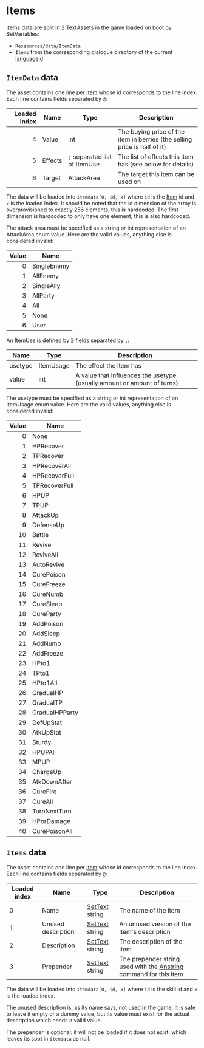 # Items

[Items](../Enums%20and%20IDs/Items.md) data are split in 2 TextAssets in the game loaded on boot by SetVariables: 

* `Ressources/data/ItemData`
* `Items` from the corresponding dialogue directory of the current [languageid](../SetText/languageid.md)

## `ItemData` data

The asset contains one line per [Item](../Enums%20and%20IDs/Items.md) whose id corresponds to the line index. Each line contains fields separated by `@`:

|Loaded index|Name|Type|Description|
|-----:|-------|-------|-------|
|4|Value|int|The buying price of the item in berries (the selling price is half of it)|
|5|Effects|`;` separated list of ItemUse|The list of effects this item has (see below for details)|
|6|Target|AttackArea|The target this item can be used on|

The data will be loaded into `itemdata[0, id, x]` where `id` is the [Item](../Enums%20and%20IDs/Items.md) id and `x` is the loaded index. It should be noted that the id dimension of the array is overprovisioned to exactly 256 elements, this is hardcoded. The first dimension is hardcoded to only have one element, this is also hardcoded.

The attack area must be specified as a string or int representation of an AttackArea enum value. Here are the valid values, anything else is considered invalid:

|Value|Name|
|-----:|----|
|0|SingleEnemy|
|1|AllEnemy|
|2|SingleAlly|
|3|AllParty|
|4|All|
|5|None|
|6|User|

An ItemUse is defined by 2 fields separated by `,`:

|Name|Type|Description|
|----|----|-----------|
|usetype|ItemUsage|The effect the item has|
|value|int|A value that influences the usetype (usually amount or amount of turns)|

The usetype must be specified as a string or int representation of an ItemUsage enum value. Here are the valid values, anything else is considered invalid:

|Value|Name|
|-----:|----|
|0|None|
|1|HPRecover|
|2|TPRecover|
|3|HPRecoverAll|
|4|HPRecoverFull|
|5|TPRecoverFull|
|6|HPUP|
|7|TPUP|
|8|AttackUp|
|9|DefenseUp|
|10|Battle|
|11|Revive|
|12|ReviveAll|
|13|AutoRevive|
|14|CurePoison|
|15|CureFreeze|
|16|CureNumb|
|17|CureSleep|
|18|CureParty|
|19|AddPoison|
|20|AddSleep|
|21|AddNumb|
|22|AddFreeze|
|23|HPto1|
|24|TPto1|
|25|HPto1All|
|26|GradualHP|
|27|GradualTP|
|28|GradualHPParty|
|29|DefUpStat|
|30|AtkUpStat|
|31|Sturdy|
|32|HPUPAll|
|33|MPUP|
|34|ChargeUp|
|35|AtkDownAfter|
|36|CureFire|
|37|CureAll|
|38|TurnNextTurn|
|39|HPorDamage|
|40|CurePoisonAll|

## `Items` data

The asset contains one line per [Item](../Enums%20and%20IDs/Items.md) whose id corresponds to the line index. Each line contains fields separated by `@`:

|Loaded index|Name|Type|Description|
|------------|----|----|-----------|
|0|Name|[SetText](../SetText/SetText.md) string|The name of the item|
|1|Unused description|[SetText](../SetText/SetText.md) string|An unused version of the item's description|
|2|Description|[SetText](../SetText/SetText.md) string|The description of the item|
|3|Prepender|[SetText](../SetText/SetText.md) string|The prepender string used with the [Anstring](../SetText/Individual%20commands/Anstring.md) command for this item|

The data will be loaded into `itemdata[0, id, x]` where `id` is the skill id and `x` is the loaded index.

The unused description is, as its name says, not used in the game. It is safe to leave it empty or a dummy value, but its value must exist for the actual description which needs a valid value.

The prepender is optional: it will not be loaded if it does not exist. which leaves its spot in `itemdata` as null.
